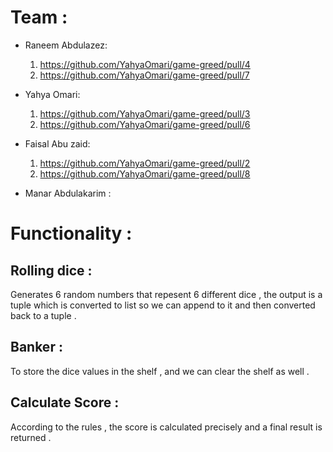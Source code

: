 # Team : 

- Raneem Abdulazez:
    1. https://github.com/YahyaOmari/game-greed/pull/4
    2. https://github.com/YahyaOmari/game-greed/pull/7

- Yahya Omari:
    1. https://github.com/YahyaOmari/game-greed/pull/3
    2. https://github.com/YahyaOmari/game-greed/pull/6


- Faisal Abu zaid:
    1. https://github.com/YahyaOmari/game-greed/pull/2
    2. https://github.com/YahyaOmari/game-greed/pull/8

    
- Manar Abdulakarim :


# Functionality :

## Rolling dice :
Generates 6 random numbers that repesent 6 different dice , the output is a tuple which is converted to list so we can append to it and then converted back to a tuple .

## Banker :
To store the dice values in the shelf , and we can clear the shelf as well .

## Calculate Score : 
According to the rules , the score is calculated precisely and a final result is returned .



